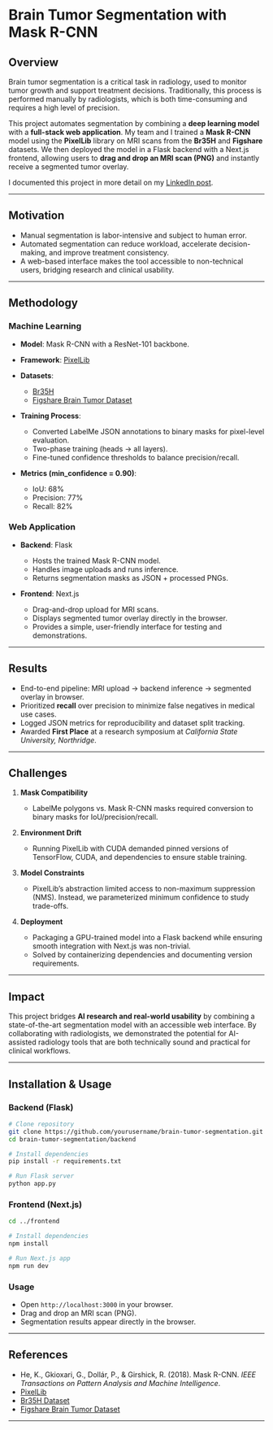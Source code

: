 # Brain Tumor Segmentation with Mask R-CNN

## Overview

Brain tumor segmentation is a critical task in radiology, used to monitor tumor growth and support treatment decisions. Traditionally, this process is performed manually by radiologists, which is both time-consuming and requires a high level of precision.

This project automates segmentation by combining a **deep learning model** with a **full-stack web application**. My team and I trained a **Mask R-CNN** model using the **PixelLib** library on MRI scans from the **Br35H** and **Figshare** datasets. We then deployed the model in a Flask backend with a Next.js frontend, allowing users to **drag and drop an MRI scan (PNG)** and instantly receive a segmented tumor overlay.

I documented this project in more detail on my [LinkedIn post](https://www.linkedin.com/posts/sara-vaseem-347a3b22a_i-am-super-excited-to-announce-that-my-team-activity-7316556072729657345-hoAn?utm_source=social_share_send&utm_medium=member_desktop_web&rcm=ACoAADl2VycBxHI6rMge8tDtqmURZAokD971lOY).

---

## Motivation

* Manual segmentation is labor-intensive and subject to human error.
* Automated segmentation can reduce workload, accelerate decision-making, and improve treatment consistency.
* A web-based interface makes the tool accessible to non-technical users, bridging research and clinical usability.

---

## Methodology

### Machine Learning

* **Model**: Mask R-CNN with a ResNet-101 backbone.
* **Framework**: [PixelLib](https://github.com/ayoolaolafenwa/PixelLib)
* **Datasets**:

  * [Br35H](https://www.kaggle.com/datasets/ahmedhamada0/brain-tumor-detection)
  * [Figshare Brain Tumor Dataset](https://figshare.com/articles/dataset/brain_tumor_dataset/1512427)
* **Training Process**:

  * Converted LabelMe JSON annotations to binary masks for pixel-level evaluation.
  * Two-phase training (heads → all layers).
  * Fine-tuned confidence thresholds to balance precision/recall.
* **Metrics (min\_confidence = 0.90)**:

  * IoU: 68%
  * Precision: 77%
  * Recall: 82%

### Web Application

* **Backend**: Flask

  * Hosts the trained Mask R-CNN model.
  * Handles image uploads and runs inference.
  * Returns segmentation masks as JSON + processed PNGs.

* **Frontend**: Next.js

  * Drag-and-drop upload for MRI scans.
  * Displays segmented tumor overlay directly in the browser.
  * Provides a simple, user-friendly interface for testing and demonstrations.

---

## Results

* End-to-end pipeline: MRI upload → backend inference → segmented overlay in browser.
* Prioritized **recall** over precision to minimize false negatives in medical use cases.
* Logged JSON metrics for reproducibility and dataset split tracking.
* Awarded **First Place** at a research symposium at *California State University, Northridge*.

---

## Challenges

1. **Mask Compatibility**

   * LabelMe polygons vs. Mask R-CNN masks required conversion to binary masks for IoU/precision/recall.

2. **Environment Drift**

   * Running PixelLib with CUDA demanded pinned versions of TensorFlow, CUDA, and dependencies to ensure stable training.

3. **Model Constraints**

   * PixelLib’s abstraction limited access to non-maximum suppression (NMS). Instead, we parameterized minimum confidence to study trade-offs.

4. **Deployment**

   * Packaging a GPU-trained model into a Flask backend while ensuring smooth integration with Next.js was non-trivial.
   * Solved by containerizing dependencies and documenting version requirements.

---

## Impact

This project bridges **AI research and real-world usability** by combining a state-of-the-art segmentation model with an accessible web interface. By collaborating with radiologists, we demonstrated the potential for AI-assisted radiology tools that are both technically sound and practical for clinical workflows.

---

## Installation & Usage

### Backend (Flask)

```bash
# Clone repository
git clone https://github.com/yourusername/brain-tumor-segmentation.git
cd brain-tumor-segmentation/backend

# Install dependencies
pip install -r requirements.txt

# Run Flask server
python app.py
```

### Frontend (Next.js)

```bash
cd ../frontend

# Install dependencies
npm install

# Run Next.js app
npm run dev
```

### Usage

* Open `http://localhost:3000` in your browser.
* Drag and drop an MRI scan (PNG).
* Segmentation results appear directly in the browser.

---

## References

* He, K., Gkioxari, G., Dollár, P., & Girshick, R. (2018). Mask R-CNN. *IEEE Transactions on Pattern Analysis and Machine Intelligence*.
* [PixelLib](https://github.com/ayoolaolafenwa/PixelLib)
* [Br35H Dataset](https://www.kaggle.com/datasets/ahmedhamada0/brain-tumor-detection)
* [Figshare Brain Tumor Dataset](https://figshare.com/articles/dataset/brain_tumor_dataset/1512427)

---
